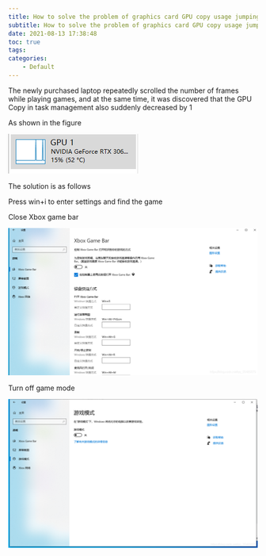 ```yaml
---
title: How to solve the problem of graphics card GPU copy usage jumping around
subtitle: How to solve the problem of graphics card GPU copy usage jumping around
date: 2021-08-13 17:38:48
toc: true
tags: 
categories: 
    - Default
---
```


The newly purchased laptop repeatedly scrolled the number of frames while playing games, and at the same time, it was discovered that the GPU Copy in task management also suddenly decreased by 1

As shown in the figure

![img](https://raw.githubusercontent.com/james-curtis/blog-img/img/img/20210813173611331.png)

The solution is as follows

Press win+i to enter settings and find the game

Close Xbox game bar

![img](https://raw.githubusercontent.com/james-curtis/blog-img/img/img/20210813173730779.png)

Turn off game mode

![img](https://raw.githubusercontent.com/james-curtis/blog-img/img/img/20210813173813344.png)